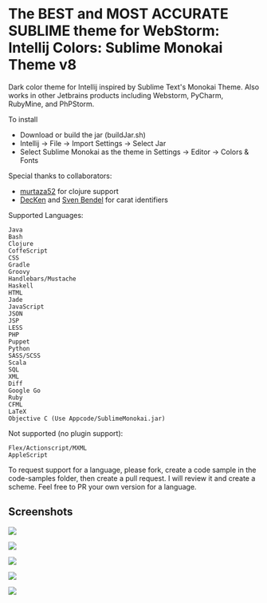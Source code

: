 The BEST and MOST ACCURATE SUBLIME theme for WebStorm:
Intellij Colors: Sublime Monokai Theme v8
=========================================

Dark color theme for Intellij inspired by Sublime Text&#39;s Monokai Theme. Also works in other Jetbrains products including Webstorm, PyCharm, RubyMine, and PhPStorm.

To install 
- Download or build the jar (buildJar.sh)
- Intellij -> File -> Import Settings -> Select Jar
- Select Sublime Monokai as the theme in Settings -> Editor -> Colors & Fonts

Special thanks to collaborators:
- [murtaza52](https://github.com/murtaza52) for clojure support
- [DecKen](https://github.com/DecKen) and [Sven Bendel](https://github.com/ubuntudroid) for carat identifiers

Supported Languages:

	Java
	Bash
	Clojure
	CoffeScript
	CSS
	Gradle
	Groovy
	Handlebars/Mustache
	Haskell
	HTML
	Jade
	JavaScript
	JSON
	JSP
	LESS
	PHP
	Puppet
	Python
	SASS/SCSS
	Scala
	SQL
	XML
	Diff
	Google Go
	Ruby
	CFML
	LaTeX
	Objective C (Use Appcode/SublimeMonokai.jar)

Not supported (no plugin support):

	Flex/Actionscript/MXML
	AppleScript

To request support for a language, please fork, create a code sample in the code-samples folder, then create a pull request. I will review it and create a scheme. Feel free to PR your own version for a language.

## Screenshots

![](https://github.com/y3sh/Intellij-Colors-Sublime-Monokai/raw/master/code-samples/screenshots/screen1.png)

![](https://github.com/y3sh/Intellij-Colors-Sublime-Monokai/raw/master/code-samples/screenshots/screen2.png)

![](https://github.com/y3sh/Intellij-Colors-Sublime-Monokai/raw/master/code-samples/screenshots/screen3.png)

![](https://github.com/y3sh/Intellij-Colors-Sublime-Monokai/raw/master/code-samples/screenshots/screen4.png)

![](https://github.com/y3sh/Intellij-Colors-Sublime-Monokai/raw/master/code-samples/screenshots/screen5.png)

